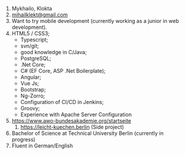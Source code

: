 1. Mykhailo, Klokta
2. mihailklekt@gmail.com
3. Want to try mobile development (currently working as a junior in web development).
4. HTML5 / CSS3;
    * Typescript;
    * svn/git;
    * good knowledge in C/Java;
    * PostgreSQL;
    * .Net Core;
    * C# (EF Core, ASP .Net Boilerplate);
    * Angular;
    * Vue Js;
    * Bootstrap;
    * Ng-Zorro;
    * Configuration of CI/CD in Jenkins;
    * Groovy;
    * Experience with Apache Server Configuration
5. https://www.awo-bundesakademie.org/startseite
    1. https://leicht-kuechen.berlin (Side project)
7. Bachelor of Science at Technical University Berlin (currently in progress)
8. Fluent in German/English
